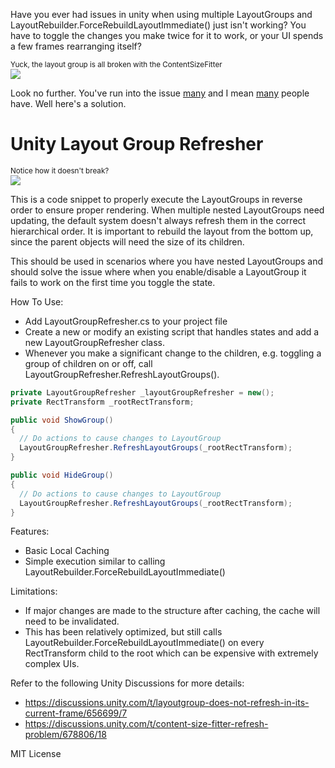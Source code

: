 Have you ever had issues in unity when using multiple LayoutGroups and LayoutRebuilder.ForceRebuildLayoutImmediate() just isn't working? You have to toggle the changes you make twice for it to work, or your UI spends a few frames rearranging itself?

<sup>Yuck, the layout group is all broken with the ContentSizeFitter</sup><br/>
<img src="https://i.imgur.com/r4Rh0Kp.gif"/>

Look no further. You've run into the issue [many](https://discussions.unity.com/t/layoutgroup-does-not-refresh-in-its-current-frame/656699) and I mean [many](https://discussions.unity.com/t/content-size-fitter-refresh-problem/678806) people have. Well here's a solution.
# Unity Layout Group Refresher
<sup>Notice how it doesn't break?</sup><br/>
<img src="https://i.imgur.com/ESMUp8b.gif"/>

This is a code snippet to properly execute the LayoutGroups in reverse order to ensure proper rendering. When multiple nested LayoutGroups need updating, the default system doesn't always refresh them in the correct hierarchical order. It is important to rebuild the layout from the bottom up, since the parent objects will need the size of its children.

This should be used in scenarios where you have nested LayoutGroups and should solve the issue where when you enable/disable a LayoutGroup it fails to work on the first time you toggle the state.

How To Use:
- Add LayoutGroupRefresher.cs to your project file
- Create a new or modify an existing script that handles states and add a new LayoutGroupRefresher class.
- Whenever you make a significant change to the children, e.g. toggling a group of children on or off, call LayoutGroupRefresher.RefreshLayoutGroups().

```c#
private LayoutGroupRefresher _layoutGroupRefresher = new();
private RectTransform _rootRectTransform;

public void ShowGroup()
{
  // Do actions to cause changes to LayoutGroup
  LayoutGroupRefresher.RefreshLayoutGroups(_rootRectTransform);
}

public void HideGroup()
{
  // Do actions to cause changes to LayoutGroup
  LayoutGroupRefresher.RefreshLayoutGroups(_rootRectTransform);
}
```

Features:
- Basic Local Caching
- Simple execution similar to calling LayoutRebuilder.ForceRebuildLayoutImmediate()

Limitations:
- If major changes are made to the structure after caching, the cache will need to be invalidated.
- This has been relatively optimized, but still calls LayoutRebuilder.ForceRebuildLayoutImmediate() on every RectTransform child to the root which can be expensive with extremely complex UIs.

Refer to the following Unity Discussions for more details:
- https://discussions.unity.com/t/layoutgroup-does-not-refresh-in-its-current-frame/656699/7
- https://discussions.unity.com/t/content-size-fitter-refresh-problem/678806/18

MIT License
